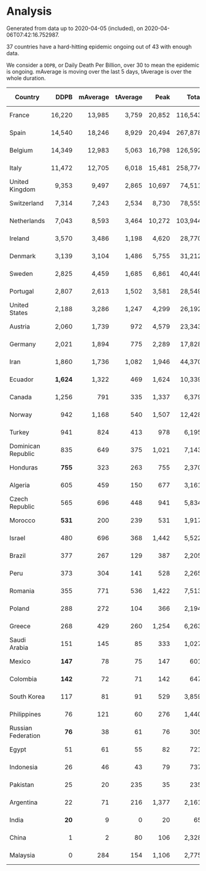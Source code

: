 
# Analysis

Generated from data up to 2020-04-05 (included), on 2020-04-06T07:42:16.752987.

37 countries have a hard-hitting epidemic ongoing out of 43 with enough data.

We consider a `DDPB`, or Daily Death Per Billion, over 30 to mean the epidemic is ongoing.
mAverage is moving over the last 5 days, tAverage is over the whole duration.


| Country | DDPB | mAverage | tAverage | Peak | Total | Start | Peak Date | End | Duration |  Status |
|---------|-----:|---------:|---------:|-----:|------:|-------|-----------|-----|----------|---------|
| France | 16,220 | 13,985 | 3,759 | 20,852 | 116,543 | 2020-03-05 | 2020-04-03 | None | 31 days | ongoing |
| Spain | 14,540 | 18,246 | 8,929 | 20,494 | 267,878 | 2020-03-06 | 2020-04-02 | None | 30 days | ongoing |
| Belgium | 14,349 | 12,983 | 5,063 | 16,798 | 126,592 | 2020-03-11 | 2020-03-31 | None | 25 days | ongoing |
| Italy | 11,472 | 12,705 | 6,018 | 15,481 | 258,774 | 2020-02-22 | 2020-03-28 | None | 43 days | ongoing |
| United Kingdom | 9,353 | 9,497 | 2,865 | 10,697 | 74,511 | 2020-03-10 | 2020-04-04 | None | 26 days | ongoing |
| Switzerland | 7,314 | 7,243 | 2,534 | 8,730 | 78,555 | 2020-03-05 | 2020-04-01 | None | 31 days | ongoing |
| Netherlands | 7,043 | 8,593 | 3,464 | 10,272 | 103,944 | 2020-03-06 | 2020-03-31 | None | 30 days | ongoing |
| Ireland | 3,570 | 3,486 | 1,198 | 4,620 | 28,770 | 2020-03-12 | 2020-04-04 | None | 24 days | ongoing |
| Denmark | 3,139 | 3,104 | 1,486 | 5,755 | 31,212 | 2020-03-15 | 2020-04-02 | None | 21 days | ongoing |
| Sweden | 2,825 | 4,459 | 1,685 | 6,861 | 40,449 | 2020-03-12 | 2020-03-31 | None | 24 days | ongoing |
| Portugal | 2,807 | 2,613 | 1,502 | 3,581 | 28,549 | 2020-03-17 | 2020-04-03 | None | 19 days | ongoing |
| United States | 2,188 | 3,286 | 1,247 | 4,299 | 26,192 | 2020-03-15 | 2020-04-03 | None | 21 days | ongoing |
| Austria | 2,060 | 1,739 | 972 | 4,579 | 23,343 | 2020-03-12 | 2020-03-30 | None | 24 days | ongoing |
| Germany | 2,021 | 1,894 | 775 | 2,289 | 17,828 | 2020-03-13 | 2020-04-04 | None | 23 days | ongoing |
| Iran | 1,860 | 1,736 | 1,082 | 1,946 | 44,370 | 2020-02-24 | 2020-04-04 | None | 41 days | ongoing |
| Ecuador | **1,624** | 1,322 | 469 | 1,624 | 10,339 | 2020-03-14 | 2020-04-05 | None | 22 days | ongoing |
| Canada | 1,256 | 791 | 335 | 1,337 | 6,379 | 2020-03-17 | 2020-04-04 | None | 19 days | ongoing |
| Norway | 942 | 1,168 | 540 | 1,507 | 12,428 | 2020-03-13 | 2020-04-03 | None | 23 days | ongoing |
| Turkey | 941 | 824 | 413 | 978 | 6,195 | 2020-03-21 | 2020-04-03 | None | 15 days | ongoing |
| Dominican Republic | 835 | 649 | 375 | 1,021 | 7,143 | 2020-03-17 | 2020-03-30 | None | 19 days | ongoing |
| Honduras | **755** | 323 | 263 | 755 | 2,370 | 2020-03-27 | 2020-04-02 | None | 9 days | ongoing |
| Algeria | 605 | 459 | 150 | 677 | 3,161 | 2020-03-15 | 2020-04-03 | None | 21 days | ongoing |
| Czech Republic | 565 | 696 | 448 | 941 | 5,834 | 2020-03-23 | 2020-04-04 | None | 13 days | ongoing |
| Morocco | **531** | 200 | 239 | 531 | 1,917 | 2020-03-28 | 2020-04-05 | None | 8 days | ongoing |
| Israel | 480 | 696 | 368 | 1,442 | 5,522 | 2020-03-21 | 2020-04-02 | None | 15 days | ongoing |
| Brazil | 377 | 267 | 129 | 387 | 2,205 | 2020-03-19 | 2020-04-03 | None | 17 days | ongoing |
| Peru | 373 | 304 | 141 | 528 | 2,265 | 2020-03-20 | 2020-04-02 | None | 16 days | ongoing |
| Romania | 355 | 771 | 536 | 1,422 | 7,513 | 2020-03-22 | 2020-03-31 | None | 14 days | ongoing |
| Poland | 288 | 272 | 104 | 366 | 2,194 | 2020-03-15 | 2020-04-03 | None | 21 days | ongoing |
| Greece | 268 | 429 | 260 | 1,254 | 6,263 | 2020-03-12 | 2020-04-04 | None | 24 days | ongoing |
| Saudi Arabia | 151 | 145 | 85 | 333 | 1,027 | 2020-03-24 | 2020-04-02 | None | 12 days | ongoing |
| Mexico | **147** | 78 | 75 | 147 | 601 | 2020-03-28 | 2020-04-05 | None | 8 days | ongoing |
| Colombia | **142** | 72 | 71 | 142 | 647 | 2020-03-27 | 2020-04-05 | None | 9 days | ongoing |
| South Korea | 117 | 81 | 91 | 529 | 3,859 | 2020-02-23 | 2020-03-10 | None | 42 days | ongoing |
| Philippines | 76 | 121 | 60 | 276 | 1,440 | 2020-03-12 | 2020-04-03 | None | 24 days | ongoing |
| Russian Federation | **76** | 38 | 61 | 76 | 305 | 2020-03-31 | 2020-04-05 | None | 5 days | ongoing |
| Egypt | 51 | 61 | 55 | 82 | 721 | 2020-03-23 | 2020-04-04 | None | 13 days | ongoing |
| Indonesia | 26 | 46 | 43 | 79 | 737 | 2020-03-18 | 2020-04-01 | 2020-04-04 | 17 days | finished |
| Pakistan | 25 | 20 | 235 | 35 | 235 | 2020-03-30 | 2020-03-31 | 2020-03-31 | 1 days | finished |
| Argentina | 22 | 71 | 216 | 1,377 | 2,161 | 2020-03-25 | 2020-03-30 | 2020-04-04 | 10 days | finished |
| India | **20** | 9 | 0 | 20 | 65 | 2020-01-22 | 2020-04-05 | 2020-01-22 | 0 days | not started |
| China | 1 | 2 | 80 | 106 | 2,328 | 2020-01-30 | 2020-02-23 | 2020-02-28 | 29 days | finished |
| Malaysia | 0 | 284 | 154 | 1,106 | 2,775 | 2020-03-17 | 2020-04-04 | 2020-04-04 | 18 days | finished |

